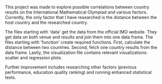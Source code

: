 This project was made to explore possible correlations between country results on the International Mathematical Olympiad and various factors. 
Currently, the only factor that I have researched is the distance between the host country and the researched country. 

The files starting with 'data' get the data from the official IMO website. They get data on both venue and results and join them into one data frame.
The files starting with 'function' create required functions. First, calculate the distance between two countries. Second, fetch one country results from the data frame. 
Lastly, the visualization file contains relevant visualizations: scatter and regression plots. 

Further improvement includes researching other factors (previous performance, education quality ranking) and running enhanced statistical tests.
